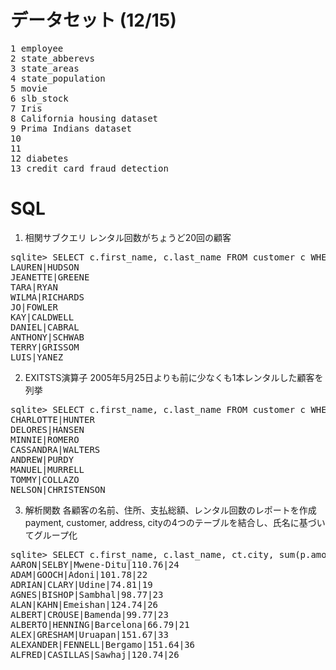 # データセット (12/15)
<pre>
1 employee
2 state_abberevs
3 state_areas
4 state_population
5 movie
6 slb_stock
7 Iris
8 California housing dataset
9 Prima Indians dataset
10 
11 
12 diabetes 
13 credit card fraud detection
</pre>

# SQL

1. 相関サブクエリ レンタル回数がちょうど20回の顧客
<pre>
sqlite> SELECT c.first_name, c.last_name FROM customer c WHERE 20 = (SELECT count(*) FROM rental r WHERE r.customer_id = c.customer_id) LIMIT 10;
LAUREN|HUDSON
JEANETTE|GREENE
TARA|RYAN
WILMA|RICHARDS
JO|FOWLER
KAY|CALDWELL
DANIEL|CABRAL
ANTHONY|SCHWAB
TERRY|GRISSOM
LUIS|YANEZ
</pre>

2. EXITSTS演算子 2005年5月25日よりも前に少なくも1本レンタルした顧客を列挙
<pre>
sqlite> SELECT c.first_name, c.last_name FROM customer c WHERE EXISTS (SELECT 1 FROM rental r WHERE r.customer_id = c.customer_id AND date(r.rental_date) < '2005-05-25');
CHARLOTTE|HUNTER
DELORES|HANSEN
MINNIE|ROMERO
CASSANDRA|WALTERS
ANDREW|PURDY
MANUEL|MURRELL
TOMMY|COLLAZO
NELSON|CHRISTENSON
</pre>

3. 解析関数 各顧客の名前、住所、支払総額、レンタル回数のレポートを作成
payment, customer, address, cityの4つのテーブルを結合し、氏名に基づいてグループ化
<pre>
sqlite> SELECT c.first_name, c.last_name, ct.city, sum(p.amount) tot_payments, count(*) tot_rentals FROM payment p INNER JOIN customer c ON p.customer_id = c.customer_id INNER JOIN address a ON c.address_id = a.address_id INNER JOIN city ct ON a.city_id = ct.city_id GROUP BY c.first_name, c.last_name, ct.city LIMIT 10;
AARON|SELBY|Mwene-Ditu|110.76|24
ADAM|GOOCH|Adoni|101.78|22
ADRIAN|CLARY|Udine|74.81|19
AGNES|BISHOP|Sambhal|98.77|23
ALAN|KAHN|Emeishan|124.74|26
ALBERT|CROUSE|Bamenda|99.77|23
ALBERTO|HENNING|Barcelona|66.79|21
ALEX|GRESHAM|Uruapan|151.67|33
ALEXANDER|FENNELL|Bergamo|151.64|36
ALFRED|CASILLAS|Sawhaj|120.74|26
</pre>
